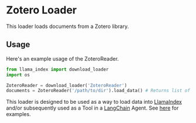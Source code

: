 # Zotero Loader

This loader loads documents from a Zotero library.

## Usage

Here's an example usage of the ZoteroReader.

```python
from llama_index import download_loader
import os

ZoteroReader = download_loader('ZoteroReader')
documents = ZoteroReader('/path/to/dir').load_data() # Returns list of documents
```

This loader is designed to be used as a way to load data into [LlamaIndex](https://github.com/jerryjliu/gpt_index/tree/main/gpt_index) and/or subsequently used as a Tool in a [LangChain](https://github.com/hwchase17/langchain) Agent. See [here](https://github.com/emptycrown/llama-hub/tree/main) for examples.